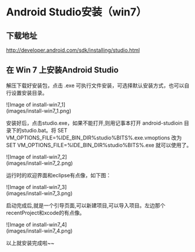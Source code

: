 # Android Studio安装（win7）

## 下载地址

http://developer.android.com/sdk/installing/studio.html

## 在 Win 7 上安装Android Studio

解压下载好安装包，点击 .exe 可执行文件安装，可选择默认安装方式，也可以自行设置安装目录。

![Image of install-win7_1]		
(images/install-win7_1.png)

安装好后，点击studio.exe，如果不能打开,则用记事本打开 android-studioin 目录下的studio.bat。将 SET VM_OPTIONS_FILE=%IDE_BIN_DIR%studio%BITS%.exe.vmoptions 改为 SET VM_OPTIONS_FILE=%IDE_BIN_DIR%studio%BITS%.exe 就可以使用了。

![Image of install-win7_2]		
(images/install-win7_2.png)

运行时的欢迎界面和eclipse有点像，如下图：

![Image of install-win7_3]		
(images/install-win7_3.png)

启动完成后,就是一个引导页面,可以新建项目,可以导入项目。左边那个recentProject和xcode的有点像。

![Image of install-win7_4]		
(images/install-win7_4.png)

以上就安装完成啦~~
